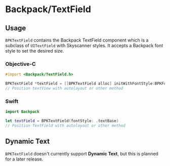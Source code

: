# Backpack/TextField

## Usage

`BPKTextField` contains the Backpack TextField component which is a subclass of `UITextField` with Skyscanner styles. It accepts a Backpack font style to set the desired size.

### Objective-C

```objective-c
#import <Backpack/TextField.h>

BPKTextField *textField = [[BPKTextField alloc] initWithFontStyle:BPKFontStyleTextBase];
// Position textView with autolayout or other method
```

### Swift

```swift
import Backpack

let textField = BPKTextField(fontStyle: .textBase)
// Position TextField with autolayout or other method
```

## Dynamic Text

`BPKTextField` doesn't currently support **Dynamic Text**, but this is planned for a later release.
